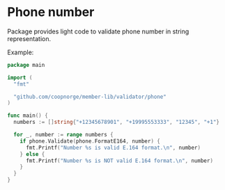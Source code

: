 # Phone number

Package provides light code to validate phone number in string representation.

Example:

```go
package main

import (
  "fmt"

  "github.com/coopnorge/member-lib/validator/phone"
)

func main() {
  numbers := []string{"+12345678901", "+19995553333", "12345", "+1"}

  for _, number := range numbers {
    if phone.Validate(phone.FormatE164, number) {
      fmt.Printf("Number %s is valid E.164 format.\n", number)
    } else {
      fmt.Printf("Number %s is NOT valid E.164 format.\n", number)
    }
  }
}

```

